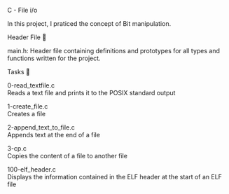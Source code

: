 C - File i/o
  
  In this project, I praticed the concept of Bit manipulation.
  

Header File 📁
  
  main.h: Header file containing definitions and prototypes for all types and functions written for the project.
  

Tasks 📃
  
  0-read_textfile.c 	
    Reads a text file and prints it to the POSIX standard output

  
  1-create_file.c 	
    Creates a file

  
  2-append_text_to_file.c 	
    Appends text at the end of a file

  
  3-cp.c 	
    Copies the content of a file to another file

  
  100-elf_header.c 	
    Displays the information contained in the ELF header at the start of an ELF file
